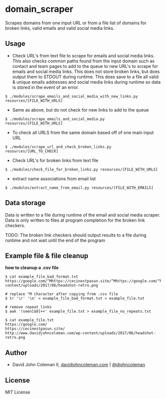 # domain_scraper

Scrapes domains from one input URL or from a file list of domains for broken links,
valid emails and valid social media links.

## Usage

* Check URL's from text file to scrape for emails and social media links. This also
  checks common paths found from the input domain such as contact and team pages to add
  to the queue to new URL's to scrape for emails and social media links. This
  does not store broken links, but does output them to STDOUT during runtime. This
  does save to a file all valid & unique emails addresses and social media links
  during runtime so data is stored in the event of an error.

```
$ ./modules/scrape_emails_and_social_media_with_new_links.py resources/[FILE_WITH_URLS]
```

* Same as above, but do not check for new links to add to the queue

```
$ ./modules/scrape_emails_and_social_media.py resources/[FILE_WITH_URLS]
```

* To check all URLS from the same domain based off of one main input URL

```
$ ./modules/scrape_url_and_check_broken_links.py resources/[URL_TO_CHECK]
```

* Check URL's for broken links from text file

```
$ ./modules/check_file_for_broken_links.py resources/[FILE_WITH_URLS]
```

* extract name associations from email list

```
$ ./modules/extract_name_from_email.py resources/[FILE_WITH_EMAILS]
```

## Data storage

Data is written to a file during runtime of the email and social media scraper.  Data is only
written to files at program completion for the broken link checkers.

TODO: The broken link checkers should output results to a file during runtime and not wait until
the end of the program

## Example file & file cleanup

__how to cleanup a .csv file__

```
$ cat example_file_bad_format.txt
https://google.com/^Mhttps://cecinestpasun.site/^Mhttps://google.com/^Mhttp://www.davidjohncoleman.com/wp-content/uploads/2017/06/headshot-retro.png

# replace ^M character after copying from .csv file
$ tr '\r' '\n' < example_file_bad_format.txt > example_file.txt

# remove repeat links
$ awk '!seen[$0]++' example_file.txt > example_file_no_repeats.txt

$ cat example_file.txt
https://google.com/
https://cecinestpasun.site/
http://www.davidjohncoleman.com/wp-content/uploads/2017/06/headshot-retro.png
```

## Author

* David John Coleman II, [davidjohncoleman.com](http://www.davidjohncoleman.com/)
| [@djohncoleman](https://twitter.com/djohncoleman)

## License

MIT License
